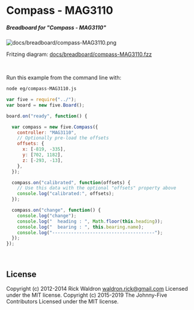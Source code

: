 <!--remove-start-->

# Compass - MAG3110

<!--remove-end-->






##### Breadboard for "Compass - MAG3110"



![docs/breadboard/compass-MAG3110.png](breadboard/compass-MAG3110.png)<br>

Fritzing diagram: [docs/breadboard/compass-MAG3110.fzz](breadboard/compass-MAG3110.fzz)

&nbsp;




Run this example from the command line with:
```bash
node eg/compass-MAG3110.js
```


```javascript
var five = require("../");
var board = new five.Board();

board.on("ready", function() {

  var compass = new five.Compass({
    controller: "MAG3110",
    // Optionally pre-load the offsets
    offsets: {
      x: [-819, -335],
      y: [702, 1182],
      z: [-293, -13],
    },
  });

  compass.on("calibrated", function(offsets) {
    // Use this data with the optional "offsets" property above
    console.log("calibrated:", offsets);
  });

  compass.on("change", function() {
    console.log("change");
    console.log("  heading : ", Math.floor(this.heading));
    console.log("  bearing : ", this.bearing.name);
    console.log("--------------------------------------");
  });
});


```








&nbsp;

<!--remove-start-->

## License
Copyright (c) 2012-2014 Rick Waldron <waldron.rick@gmail.com>
Licensed under the MIT license.
Copyright (c) 2015-2019 The Johnny-Five Contributors
Licensed under the MIT license.

<!--remove-end-->
